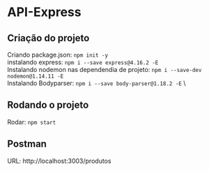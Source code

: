 # API-Express 

## Criação do projeto

Criando package.json: ``npm init -y``\
instalando express: ``npm i --save express@4.16.2 -E`` \
Instalando nodemon nas dependendia de projeto: ``npm i --save-dev nodemon@1.14.11 -E`` \
Instalando Bodyparser: ``npm i --save body-parser@1.18.2 -E`` \

## Rodando o projeto

Rodar: ``npm start``

## Postman

URL: http://localhost:3003/produtos